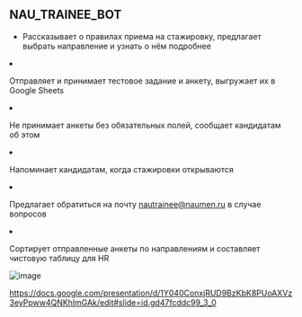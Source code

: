 ## NAU_TRAINEE_BOT

- Рассказывает о правилах приема на стажировку, предлагает выбрать направление и узнать о нём подробнее</ul>

- Отправляет и принимает тестовое задание и анкету, выгружает их в Google Sheets

- Не принимает анкеты без обязательных полей, сообщает кандидатам об этом

- Напоминает кандидатам, когда стажировки открываются

- Предлагает обратиться на почту nautrainee@naumen.ru в случае вопросов

- Сортирует отправленные анкеты по направлениям и составляет чистовую таблицу для HR

![image](https://user-images.githubusercontent.com/43697696/115986557-62cbfa80-a5b9-11eb-9ec1-6835be1b857b.png)

https://docs.google.com/presentation/d/1Y040ConxjRUD9BzKbK8PUoAXVz3eyPpww4QNKhlmGAk/edit#slide=id.gd47fcddc99_3_0
